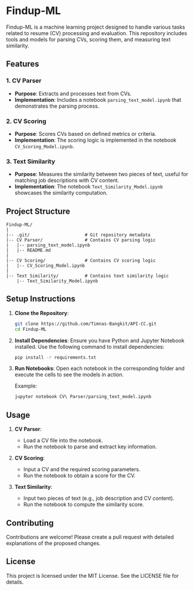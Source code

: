 # Findup-ML

Findup-ML is a machine learning project designed to handle various tasks related to resume (CV) processing and evaluation. This repository includes tools and models for parsing CVs, scoring them, and measuring text similarity.

## Features

### 1. **CV Parser**
- **Purpose**: Extracts and processes text from CVs.
- **Implementation**: Includes a notebook `parsing_text_model.ipynb` that demonstrates the parsing process.

### 2. **CV Scoring**
- **Purpose**: Scores CVs based on defined metrics or criteria.
- **Implementation**: The scoring logic is implemented in the notebook `CV_Scoring_Model.ipynb`.

### 3. **Text Similarity**
- **Purpose**: Measures the similarity between two pieces of text, useful for matching job descriptions with CV content.
- **Implementation**: The notebook `Text_Similarity_Model.ipynb` showcases the similarity computation.

## Project Structure

```
Findup-ML/
|
|-- .git/                     # Git repository metadata
|-- CV Parser/                # Contains CV parsing logic
|   |-- parsing_text_model.ipynb
|   |-- README.md
|
|-- CV Scoring/               # Contains CV scoring logic
|   |-- CV_Scoring_Model.ipynb
|
|-- Text Similarity/          # Contains text similarity logic
    |-- Text_Similarity_Model.ipynb
```

## Setup Instructions

1. **Clone the Repository**:
   ```bash
   git clone https://github.com/Timnas-Bangkit/API-CC.git
   cd Findup-ML
   ```

2. **Install Dependencies**:
   Ensure you have Python and Jupyter Notebook installed. Use the following command to install dependencies:
   ```bash
   pip install -r requirements.txt
   ```

3. **Run Notebooks**:
   Open each notebook in the corresponding folder and execute the cells to see the models in action.

   Example:
   ```bash
   jupyter notebook CV\ Parser/parsing_text_model.ipynb
   ```

## Usage

1. **CV Parser**:
   - Load a CV file into the notebook.
   - Run the notebook to parse and extract key information.

2. **CV Scoring**:
   - Input a CV and the required scoring parameters.
   - Run the notebook to obtain a score for the CV.

3. **Text Similarity**:
   - Input two pieces of text (e.g., job description and CV content).
   - Run the notebook to compute the similarity score.

## Contributing

Contributions are welcome! Please create a pull request with detailed explanations of the proposed changes.

## License

This project is licensed under the MIT License. See the LICENSE file for details.
